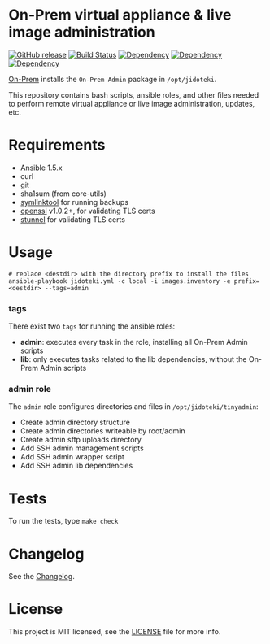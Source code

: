 # On-Prem virtual appliance & live image administration

[![GitHub release](https://img.shields.io/github/release/on-prem/jidoteki-admin.svg)](https://on-premises.com) [![Build Status](https://travis-ci.org/on-prem/jidoteki-admin.svg?branch=master)](https://travis-ci.org/on-prem/jidoteki-admin)  [![Dependency](https://img.shields.io/badge/[deps]&#32;picolisp--semver-v0.10.0-ff69b4.svg)](https://github.com/aw/picolisp-semver) [![Dependency](https://img.shields.io/badge/[deps]&#32;picolisp--json-v3.2.0-ff69b4.svg)](https://github.com/aw/picolisp-json) [![Dependency](https://img.shields.io/badge/[deps]&#32;picolisp--unit-v2.1.0-ff69b4.svg)](https://github.com/aw/picolisp-unit.git)

[On-Prem](https://on-premises.com) installs the `On-Prem Admin` package in `/opt/jidoteki`.

This repository contains bash scripts, ansible roles, and other files needed to perform remote virtual appliance or live image administration, updates, etc.

# Requirements

* Ansible 1.5.x
* curl
* git
* sha1sum (from core-utils)
* [symlinktool](https://github.com/aw/tinycore-symlinktool) for running backups
* [openssl](https://openssl.org/) v1.0.2+, for validating TLS certs
* [stunnel](https://www.stunnel.org) for validating TLS certs

# Usage

```
# replace <destdir> with the directory prefix to install the files
ansible-playbook jidoteki.yml -c local -i images.inventory -e prefix=<destdir> --tags=admin
```

### tags

There exist two `tags` for running the ansible roles:

  - **admin**: executes every task in the role, installing all On-Prem Admin scripts
  - **lib**: only executes tasks related to the lib dependencies, without the On-Prem Admin scripts

### admin role

The `admin` role configures directories and files in `/opt/jidoteki/tinyadmin`:

  * Create admin directory structure
  * Create admin directories writeable by root/admin
  * Create admin sftp uploads directory
  * Add SSH admin management scripts
  * Add SSH admin wrapper script
  * Add SSH admin lib dependencies

# Tests

To run the tests, type `make check`

# Changelog

See the [Changelog](CHANGELOG.md).

# License

This project is MIT licensed, see the [LICENSE](LICENSE) file for more info.

